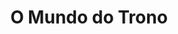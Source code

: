 ---
Numero: 303
title: O Mundo do Trono
Autor: Gordon R Dickson
Co-autor: 
Ano-de-Publicacao: 1982
Titulo-original: Wolfling
Tradutor: Eurico da Fonseca
Co-tradutor: 
Ano-de-edicao: 1969
alias: Gordon-R-Dickson
Autor2-alias: 
Tradutor1-alias: Eurico-da-Fonseca
Tradutor2-alias: 
Titulo-link: 303-O-Mundo-do-Trono
Capa: António Pedro
pags: 190
Capa-link: Antonio-Pedro
---